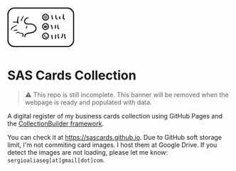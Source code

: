 # <img src="./icon.png" width="150">

# SAS Cards Collection

> ⚠️ This repo is still incomplete. This banner will be removed when the webpage is ready and populated with data.

A digital register of my business cards collection using GitHub Pages and the [CollectionBuilder framework](https://collectionbuilder.github.io).

You can check it at https://sascards.github.io. Due to GitHub soft storage limit, I'm not commiting card images. I host them at Google Drive. If you detect the images are not loading, please let me know: `sergioaliaseg[at]gmail[dot]com`.
